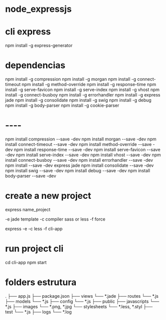 # node_expressjs

# cli express
npm install -g express-generator

# dependencias
npm install -g compression
npm install -g morgan
npm install -g connect-timeout
npm install -g method-override
npm install -g response-time
npm install -g serve-favicon
npm install -g serve-index
npm install -g vhost
npm install -g connect-busboy
npm install -g errorhandler
npm install -g express jade
npm install -g consolidate 
npm install -g swig 
npm install -g debug
npm install -g  body-parser
npm install -g cookie-parser

# ----

npm install compression --save -dev
npm install morgan --save -dev
npm install connect-timeout --save -dev
npm install method-override --save -dev
npm install response-time --save -dev
npm install serve-favicon --save -dev
npm install serve-index --save -dev
npm install vhost --save -dev
npm install connect-busboy --save -dev
npm install errorhandler --save -dev
npm install --save -dev express jade
npm install consolidate --save -dev
npm install swig --save -dev
npm install debug --save -dev
npm install body-parser --save -dev

# create a new project
express name_project

-e jade template
-c compiler sass or less
-f force

express -e -c less -f cli-app

# run project cli
cd cli-app
npm start

# folders estrutura
.
├── app.js 
├── package.json
├── views
    └── *.jade
├── routes
    └── *.js
├── models
    └── *.js
├── config
    └── *.js
├── public
    ├── javascripts
        └── *.js
    ├── images
        └── *.png, *.jpg
    └── stylesheets
        └── *.less, *.styl
├── test
    └── *.js
├── logs
    └── *.log